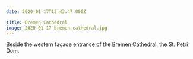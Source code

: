 ```yaml
---
date: 2020-01-17T13:43:47.000Z

title: Bremen Cathedral
image: 2020-01-17-bremen-cathedral.jpg
---
```


Beside the western façade entrance of the [Bremen Cathedral](https://en.wikipedia.org/wiki/Bremen_Cathedral), the St. Petri Dom.
